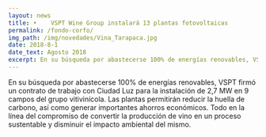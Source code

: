 ```yaml
---
layout: news
title: •	VSPT Wine Group instalará 13 plantas fotovoltaicas
permalink: /fondo-corfo/
img_path: /img/novedades/Vina_Tarapaca.jpg
date: 2018-8-1
date_text: Agosto 2018
excerpt: En su búsqueda por abastecerse 100% de energías renovables, VSPT firmó un contrato de trabajo con Ciudad Luz para la instalación de 2,7 MW en 9 campos del grupo vitivinícola...
---
```

En su búsqueda por abastecerse 100% de energías renovables, VSPT firmó un contrato de trabajo con Ciudad Luz para la instalación de 2,7 MW en 9 campos del grupo vitivinícola. Las plantas permitirán reducir la huella de carbono, así como generar importantes ahorros económicos. Todo en la línea del compromiso de convertir la producción de vino en un proceso sustentable y disminuir el impacto ambiental del mismo.
